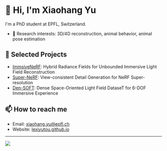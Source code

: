 
# 👋 Hi, I'm Xiaohang Yu 

I'm a PhD student at EPFL, Switzerland.

- 🔬 Research interests: 3D/4D reconstruction, animal behavior, animal pose estimation

## 📌 Selected Projects

- [ImmsiveNeRF](https://ieeexplore.ieee.org/document/10648850): Hybrid Radiance Fields for Unbounded Immersive Light Field Reconstruction
- [Super-NeRF](https://ieeexplore.ieee.org/document/10742507): View-consistent Detail Generation for NeRF Super-resolution
- [Den-SOFT](https://arxiv.org/abs/2403.09973): Dense Space-Oriented Light Field DataseT for 6-DOF Immersive Experience

## 📫 How to reach me

- Email: xiaohang.yu@epfl.ch
- Website: [lexiyutou.github.io](https://lexiyutou.github.io)

---

![](https://komarev.com/ghpvc/?username=lexiyutou&label=Profile%20views&color=0e75b6&style=flat)

